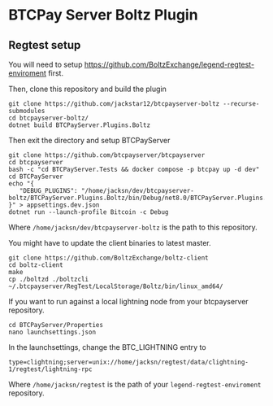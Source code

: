 # BTCPay Server Boltz Plugin

## Regtest setup

You will need to setup https://github.com/BoltzExchange/legend-regtest-enviroment first.

Then, clone this repository and build the plugin

```
git clone https://github.com/jackstar12/btcpayserver-boltz --recurse-submodules
cd btcpayserver-boltz/
dotnet build BTCPayServer.Plugins.Boltz
```

Then exit the directory and setup BTCPayServer

```
git clone https://github.com/btcpayserver/btcpayserver
cd btcpayserver
bash -c "cd BTCPayServer.Tests && docker compose -p btcpay up -d dev"
cd BTCPayServer
echo "{
   "DEBUG_PLUGINS": "/home/jacksn/dev/btcpayserver-boltz/BTCPayServer.Plugins.Boltz/bin/Debug/net8.0/BTCPayServer.Plugins.Boltz.dll"
}" > appsettings.dev.json
dotnet run --launch-profile Bitcoin -c Debug
```

Where `/home/jacksn/dev/btcpayserver-boltz` is the path to this repository.

You might have to update the client binaries to latest master.

```
git clone https://github.com/BoltzExchange/boltz-client
cd boltz-client
make
cp ./boltzd ./boltzcli ~/.btcpayserver/RegTest/LocalStorage/Boltz/bin/linux_amd64/
```

If you want to run against a local lightning node from your btcpayserver repository.

```
cd BTCPayServer/Properties
nano launchsettings.json
```

In the launchsettings, change the BTC_LIGHTNING entry to

`type=clightning;server=unix://home/jacksn/regtest/data/clightning-1/regtest/lightning-rpc`

Where `/home/jacksn/regtest` is the path of your `legend-regtest-enviroment` repository.
